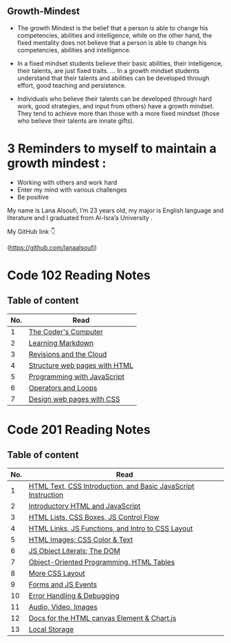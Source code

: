 
## Growth-Mindest
 * The growth Mindest is the belief that a person is able to change his competencies, abilities and intelligence, while on the other hand, the fixed mentality does not believe that a person is able to change his competencies, abilities and intelligence.

* In a fixed mindset students believe their basic abilities, their intelligence, their talents, are just fixed traits. ... In a growth mindset students understand that their talents and abilities can be developed through effort, good teaching and persistence.

* Individuals who believe their talents can be developed (through hard work, good strategies, and input from others) have a growth mindset. They tend to achieve more than those with a more fixed mindset (those who believe their talents are innate gifts).

# 3 Reminders to myself to maintain a growth mindest :
- Working with others and work hard 
- Enter my mind with various challenges 
- Be positive 

My name is Lana Alsoufi, I’m 23 years old,  my major is English language and literature and I graduated from Al-Isra’a University .

My GitHub link :point_down:

(https://github.com/lanaalsoufi)


# Code 102 Reading Notes
## Table of content 
|No.|Read|
|---|---|
|1|[The Coder's Computer](read1.md)
|2|[Learning Markdown](read2a.md)
|3|[Revisions and the Cloud](read2b.md)
|4|[Structure web pages with HTML](read3.md)
|5|[Programming with JavaScript](read4.md)
|6|[Operators and Loops](read5.md)
|7|[Design web pages with CSS](read6.md)


# Code 201 Reading Notes
## Table of content 
|No.|Read|
|---|---|
|1|[HTML Text, CSS Introduction, and Basic JavaScript Instruction](class-01.md)
|2|[Introductory HTML and JavaScript](class-02.md)
|3|[HTML Lists, CSS Boxes, JS Control Flow](class-03.md)
|4|[HTML Links, JS Functions, and Intro to CSS Layout](class-04.md)
|5|[HTML Images; CSS Color & Text](class-05.md)
|6|[JS Object Literals; The DOM](class-06.md)
|7|[Object-Oriented Programming, HTML Tables](class-07.md)
|8|[More CSS Layout](class-08.md)
|9|[Forms and JS Events](class-09.md)
|10|[Error Handling & Debugging](class-10.md)
|11|[Audio, Video, Images](class-11.md)
|12|[Docs for the HTML canvas Element & Chart.js](class-12.md)
|13|[ Local Storage](class-13.md)
